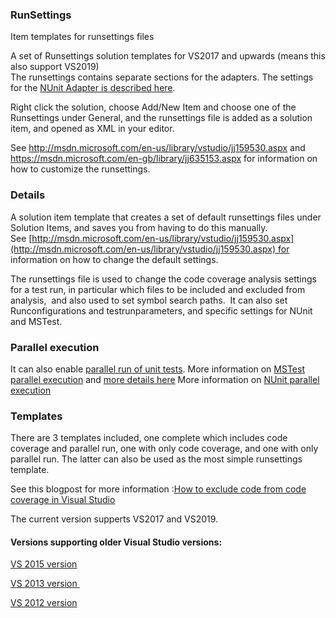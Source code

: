 ### RunSettings
Item templates for runsettings files

A set of Runsettings solution templates for VS2017 and upwards (means this also support VS2019)   
The runsettings contains separate sections for the adapters.  The settings for the [NUnit Adapter is described here](https://github.com/nunit/docs/wiki/Tips-And-Tricks). 

Right click the solution, choose Add/New Item and choose one of the Runsettings under General, and the runsettings file is added as a solution item, and opened as XML in your editor.  

See http://msdn.microsoft.com/en-us/library/vstudio/jj159530.aspx and https://msdn.microsoft.com/en-gb/library/jj635153.aspx  for information on how to customize the runsettings. 

### Details
A solution item template that creates a set of default runsettings files under Solution Items, and saves you from having to do this manually.  See [http://msdn.microsoft.com/en-us/library/vstudio/jj159530.aspx](http://msdn.microsoft.com/en-us/library/vstudio/jj159530.aspx) for information on how to change the default settings. 

The runsettings file is used to change the code coverage analysis settings for a test run, in particular which files to be included and excluded from analysis,  and also used to set symbol search paths.  It can also set Runconfigurations and testrunparameters, and specific settings for NUnit and MSTest. 

### Parallel execution
It can also enable [parallel run of unit tests](https://blogs.msdn.microsoft.com/visualstudioalm/2016/02/08/parallel-and-context-sensitive-test-execution-with-visual-studio-2015-update-1/).
More information on [MSTest parallel execution](https://devblogs.microsoft.com/devops/mstest-v2-in-assembly-parallel-test-execution) and [more details here](https://github.com/microsoft/testfx-docs/blob/master/RFCs/004-In-Assembly-Parallel-Execution.md) 
More information on [NUnit parallel execution](https://github.com/nunit/docs/wiki/Parallelizable-Attribute)

### Templates
There are 3 templates included, one complete which includes code coverage and parallel run, one with only code coverage, and one with only parallel run.  The latter can also be used as the most simple runsettings template.

See this blogpost for more information :[How to exclude code from code coverage in Visual Studio](http://hermit.no/how-to-exclude-code-from-code-coverage-in-visual-studio-unit-testing-using-runsettings/) 

The current version supperts VS2017 and VS2019.  

#### Versions supporting older Visual Studio versions:

[VS 2015 version ](https://marketplace.visualstudio.com/items?itemName=OsirisTerje.Runsettings)

[VS 2013 version ](/vsgallery/704ebd18-7d60-4341-9224-532f73229c74)

[VS 2012 version ](/vsgallery/601bd207-5889-4935-b101-3ebe1f25aafa)
